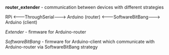 **router_extender** - communication between devices with different strategies

RPi <—--ThroughSerial---> Arduino (router) <—--SoftwareBitBang--—> Arduino (client)

*Extender* - firmware for Arduino-router

*SoftwareBitBang* - firmware for Arduino-client which communicate with Arduino-router via SoftwareBitBang strategy

